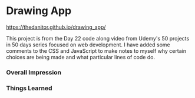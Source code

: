 # Drawing App

https://thedanitor.github.io/drawing_app/

This project is from the Day 22 code along video from Udemy's 50 projects in 50 days series focused on web development. I have added some comments to the CSS and JavaScript to make notes to myself why certain choices are being made and what particular lines of code do.

### Overall Impression



### Things Learned


